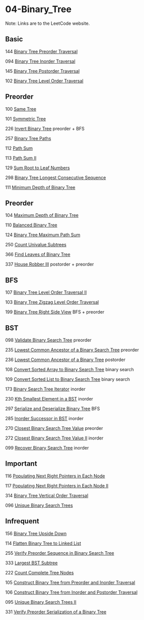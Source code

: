 # 04-Binary_Tree
Note: Links are to the LeetCode website.
## Basic

144 [Binary Tree Preorder Traversal](https://leetcode.com/problems/binary-tree-preorder-traversal/description/)

094 [Binary Tree Inorder Traversal](https://leetcode.com/problems/binary-tree-inorder-traversal/description/)

145 [Binary Tree Postorder Traversal](https://leetcode.com/problems/binary-tree-postorder-traversal/description/)

102 [Binary Tree Level Order Traversal](https://leetcode.com/problems/binary-tree-level-order-traversal/description/)

## Preorder

100 [Same Tree](https://leetcode.com/problems/same-tree/description/)

101 [Symmetric Tree](https://leetcode.com/problems/symmetric-tree/description/)

226 [Invert Binary Tree](https://leetcode.com/problems/invert-binary-tree/description/) preorder + BFS

257 [Binary Tree Paths](https://leetcode.com/problems/binary-tree-paths/description/)

112 [Path Sum](https://leetcode.com/problems/path-sum/description/)

113 [Path Sum II](https://leetcode.com/problems/path-sum-ii/description/)

129 [Sum Root to Leaf Numbers](https://leetcode.com/problems/sum-root-to-leaf-numbers/description/)

298 [Binary Tree Longest Consecutive Sequence](https://leetcode.com/problems/binary-tree-longest-consecutive-sequence/description/)

111 [Minimum Depth of Binary Tree](https://leetcode.com/problems/minimum-depth-of-binary-tree/description/)

## Preorder

104 [Maximum Depth of Binary Tree](https://leetcode.com/problems/maximum-depth-of-binary-tree/description/)

110 [Balanced Binary Tree](https://leetcode.com/problems/balanced-binary-tree/description/)

124 [Binary Tree Maximum Path Sum](https://leetcode.com/problems/binary-tree-maximum-path-sum/description/)

250 [Count Univalue Subtrees](https://leetcode.com/problems/count-univalue-subtrees/description/)

366 [Find Leaves of Binary Tree](https://leetcode.com/problems/find-leaves-of-binary-tree/description/)

337 [House Robber III](https://leetcode.com/problems/house-robber-iii/description/) postorder + preorder

## BFS

107 [Binary Tree Level Order Traversal II](https://leetcode.com/problems/binary-tree-level-order-traversal-ii/description/)

103 [Binary Tree Zigzag Level Order Traversal](https://leetcode.com/problems/binary-tree-zigzag-level-order-traversal/description/)

199 [Binary Tree Right Side View](https://leetcode.com/problems/binary-tree-right-side-view/description/) BFS + preorder

## BST

098 [Validate Binary Search Tree](https://leetcode.com/problems/validate-binary-search-tree/description/) preorder

235 [Lowest Common Ancestor of a Binary Search Tree](https://leetcode.com/problems/lowest-common-ancestor-of-a-binary-search-tree/description/) preorder

236 [Lowest Common Ancestor of a Binary Tree](https://leetcode.com/problems/lowest-common-ancestor-of-a-binary-tree/description/) postorder

108 [Convert Sorted Array to Binary Search Tree](https://leetcode.com/problems/convert-sorted-array-to-binary-search-tree/description/) binary search

109 [Convert Sorted List to Binary Search Tree](https://leetcode.com/problems/convert-sorted-list-to-binary-search-tree/description/) binary search

173 [Binary Search Tree Iterator](https://leetcode.com/problems/binary-search-tree-iterator/description/) inorder

230 [Kth Smallest Element in a BST](https://leetcode.com/problems/kth-smallest-element-in-a-bst/description/) inorder

297 [Serialize and Deserialize Binary Tree](https://leetcode.com/problems/serialize-and-deserialize-binary-tree/description/) BFS

285 [Inorder Successor in BST](https://leetcode.com/problems/inorder-successor-in-bst/description/) inorder

270 [Closest Binary Search Tree Value](https://leetcode.com/problems/closest-binary-search-tree-value/description/) preorder

272 [Closest Binary Search Tree Value II](https://leetcode.com/problems/closest-binary-search-tree-value-ii/description/) inorder

099 [Recover Binary Search Tree](https://leetcode.com/problems/recover-binary-search-tree/) inorder

## Important

116 [Populating Next Right Pointers in Each Node](https://leetcode.com/problems/populating-next-right-pointers-in-each-node/description/)

117 [Populating Next Right Pointers in Each Node II](https://leetcode.com/problems/populating-next-right-pointers-in-each-node-ii/description/)

314 [Binary Tree Vertical Order Traversal](https://leetcode.com/problems/binary-tree-vertical-order-traversal/description/)

096 [Unique Binary Search Trees](https://leetcode.com/problems/unique-binary-search-trees/description/)

## Infrequent

156 [Binary Tree Upside Down](https://leetcode.com/problems/binary-tree-upside-down/description/)

114 [Flatten Binary Tree to Linked List](https://leetcode.com/problems/flatten-binary-tree-to-linked-list/description/)

255 [Verify Preorder Sequence in Binary Search Tree](https://leetcode.com/problems/verify-preorder-sequence-in-binary-search-tree/description/)

333 [Largest BST Subtree](https://leetcode.com/problems/largest-bst-subtree/description/)

222 [Count Complete Tree Nodes](https://leetcode.com/problems/count-complete-tree-nodes/description/)

105 [Construct Binary Tree from Preorder and Inorder Traversal](https://leetcode.com/problems/construct-binary-tree-from-preorder-and-inorder-traversal/description/)

106 [Construct Binary Tree from Inorder and Postorder Traversal](https://leetcode.com/problems/construct-binary-tree-from-inorder-and-postorder-traversal/description/)

095 [Unique Binary Search Trees II](https://leetcode.com/problems/unique-binary-search-trees-ii/description/)

331 [Verify Preorder Serialization of a Binary Tree](https://leetcode.com/problems/verify-preorder-serialization-of-a-binary-tree/description/)
